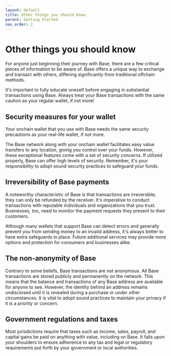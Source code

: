 ```yaml
---
layout: default
title: Other things you should know
parent: Getting Started
nav_order: 2
---
```


# Other things you should know

For anyone just beginning their journey with Base, there are a few critical
pieces of information to be aware of. Base offers a unique way to exchange and
transact with others, differing significantly from traditional offchain methods.

It's important to fully educate oneself before engaging in substantial
transactions using Base. Always treat your Base transactions with the same
caution as your regular wallet, if not more!

## Security measures for your wallet

Your onchain wallet that you use with Base needs the same security precautions
as your real-life wallet, if not more.

The Base network along with your onchain wallet facilitates easy value transfers
to any location, giving you control over your funds. However, these exceptional
features come with a set of security concerns. If utilized properly, Base can
offer high levels of security. Remember, it's your responsibility to adopt sound
security practices to safeguard your funds.

## Irreversibility of Base payments

A noteworthy characteristic of Base is that transactions are irreversible; they
can only be refunded by the receiver. It's imperative to conduct transactions
with reputable individuals and organizations that you trust. Businesses, too,
need to monitor the payment requests they present to their customers.

Although many wallets that support Base can detect errors and generally prevent
you from sending money to an invalid address, it's always better to have extra
safeguards in place. Future additional services may provide more options and
protection for consumers and businesses alike.

## The non-anonymity of Base

Contrary to some beliefs, Base transactions are not anonymous. All Base
transactions are stored publicly and permanently on the network. This means that
the balance and transactions of any Base address are available for anyone to
see. However, the identity behind an address remains undisclosed until it is
revealed during a purchase or under other circumstances. It is vital to adopt
sound practices to maintain your privacy if it is a priority or concern.

## Government regulations and taxes

Most jurisdictions require that taxes such as income, sales, payroll, and
capital gains be paid on anything with value, including on Base. It falls upon
your shoulders to ensure adherence to any tax and legal or regulatory
requirements put forth by your government or local authorities.
